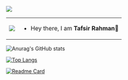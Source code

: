 <img src ="https://gpvc.arturio.dev/Sheikh-Tafsir">

<table>
  <tr>
    <td><img src="![pp](https://user-images.githubusercontent.com/83116065/143482880-d74c4164-d670-4ef4-a470-e7d81eab3c92.gif)"></td>
    <td>
      <ul>
        <li>Hey there, I am <strong>Tafsir Rahman</strong>👋</li>
      </ul>
    </td>
  </tr>
</table>

![Anurag's GitHub stats](https://github-readme-stats.vercel.app/api?username=Sheikh-Tafsir&theme=radical&show_icons=true)

[![Top Langs](https://github-readme-stats.vercel.app/api/top-langs/?username=Sheikh-Tafsir&theme=radical)](https://github.com/anuraghazra/github-readme-stats)

[![Readme Card](https://github-readme-stats.vercel.app/api/pin/?username=Sheikh-Tafsir&repo=Sheikh-Tafsir&theme=radical)](https://github.com/anuraghazra/github-readme-stats)





